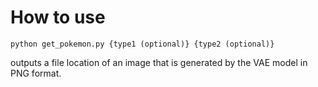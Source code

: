 # How to use

```
python get_pokemon.py {type1 (optional)} {type2 (optional)}
```

outputs a file location of an image that is generated by the VAE model in PNG format.
